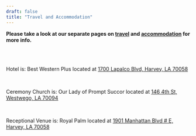 ```yaml
---
draft: false
title: "Travel and Accommodation"
---
```


**Please take a look at our separate pages on <a href="/travel">travel</a> and <a href="/accommodation">accommodation</a> for more info.**

<br>
<br>

Hotel is: Best Western Plus located at [1700 Lapalco Blvd, Harvey, LA 70058](https://www.google.com/maps?sca_esv=681d2c6e37d88c1e&sca_upv=1&output=search&q=best+western+plus+westbank&source=lnms&fbs=AEQNm0Aa4sjWe7Rqy32pFwRj0UkWd8nbOJfsBGGB5IQQO6L3J-FTPyRYQfdA6VIiYdhSRAfxuYFSuNYte5bcKPnsS8bw8ziMqiV9MWZeqampM2xj_Q1VytNUk9h97TXP1mT6W4M6YG6iEMdLq72PeB9bSso7qWqCCW120l-NNGdVFOd-Sapi46kSQJsLgLGMWEhLGZ_401n-Ee-ngMHBKN37TGaL9CHFIA&entry=mc&ved=1t:200715&ictx=111)

<br>

Ceremony Church is: Our Lady of Prompt Succor located at [146 4th St, Westwego, LA 70094](https://www.google.com/maps/place/Our+Lady+of+Prompt+Succor+Catholic+Church/@29.9089444,-90.1480305,17z/data=!3m1!4b1!4m6!3m5!1s0x8620a4cbaf418deb:0x4c1901fe1201158e!8m2!3d29.9089444!4d-90.1454556!16s%2Fg%2F1hc27yfjc?entry=ttu)

<br>

Receptional Venue is: Royal Palm located at [1901 Manhattan Blvd # E, Harvey, LA 70058](https://www.google.com/maps/place/Royal+Palm/@29.8856227,-90.055468,17z/data=!3m1!4b1!4m6!3m5!1s0x8620a6c9f8cc0759:0x501ba262c437c160!8m2!3d29.8856227!4d-90.0528931!16s%2Fg%2F1tgn52kh?entry=ttu)

